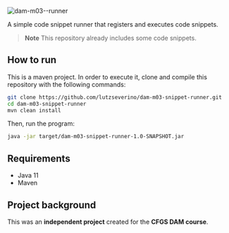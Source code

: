 ![dam-m03--runner](https://user-images.githubusercontent.com/28309837/236695611-bb12a92c-212d-43f3-8338-521417f28b78.png)

A simple code snippet runner that registers and executes code snippets.

> **Note**
> This repository already includes some code snippets.

## How to run

This is a maven project. In order to execute it, clone and compile this repository with the following commands:

```bash
git clone https://github.com/lutzseverino/dam-m03-snippet-runner.git
cd dam-m03-snippet-runner
mvn clean install
```

Then, run the program:

```bash
java -jar target/dam-m03-snippet-runner-1.0-SNAPSHOT.jar
```

## Requirements

- Java 11
- Maven

## Project background
This was an **independent project** created for the **CFGS DAM course**.

